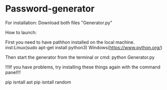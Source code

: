 # Password-generator

For installation: Download both files "Generator.py"

How to launch:

First you need to have pathhon installed on the local machine. inst:Linux(sudo apt-get install python3) Windows(https://www.python.org/)

Then start the generator from the terminal or cmd: python Generator.py

!!!If you have problems, try installing these things again with the command panel!!!

pip isntall ast
pip isntall random
